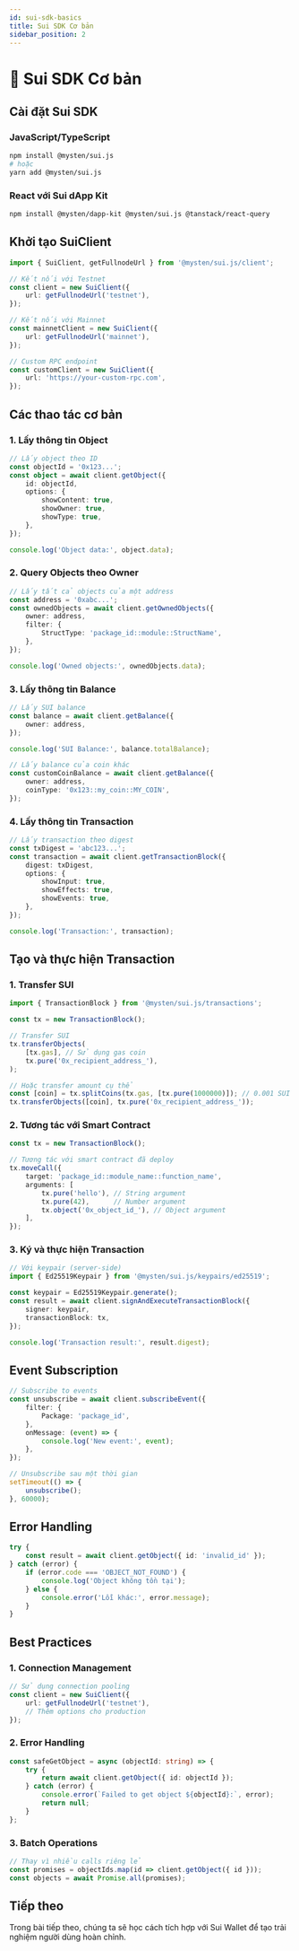 ```yaml
---
id: sui-sdk-basics
title: Sui SDK Cơ bản
sidebar_position: 2
---
```


# 🔧 Sui SDK Cơ bản

## Cài đặt Sui SDK

### JavaScript/TypeScript
```bash
npm install @mysten/sui.js
# hoặc
yarn add @mysten/sui.js
```

### React với Sui dApp Kit
```bash
npm install @mysten/dapp-kit @mysten/sui.js @tanstack/react-query
```

## Khởi tạo SuiClient

```typescript
import { SuiClient, getFullnodeUrl } from '@mysten/sui.js/client';

// Kết nối với Testnet
const client = new SuiClient({
    url: getFullnodeUrl('testnet'),
});

// Kết nối với Mainnet
const mainnetClient = new SuiClient({
    url: getFullnodeUrl('mainnet'),
});

// Custom RPC endpoint
const customClient = new SuiClient({
    url: 'https://your-custom-rpc.com',
});
```

## Các thao tác cơ bản

### 1. Lấy thông tin Object

```typescript
// Lấy object theo ID
const objectId = '0x123...';
const object = await client.getObject({
    id: objectId,
    options: {
        showContent: true,
        showOwner: true,
        showType: true,
    },
});

console.log('Object data:', object.data);
```

### 2. Query Objects theo Owner

```typescript
// Lấy tất cả objects của một address
const address = '0xabc...';
const ownedObjects = await client.getOwnedObjects({
    owner: address,
    filter: {
        StructType: 'package_id::module::StructName',
    },
});

console.log('Owned objects:', ownedObjects.data);
```

### 3. Lấy thông tin Balance

```typescript
// Lấy SUI balance
const balance = await client.getBalance({
    owner: address,
});

console.log('SUI Balance:', balance.totalBalance);

// Lấy balance của coin khác
const customCoinBalance = await client.getBalance({
    owner: address,
    coinType: '0x123::my_coin::MY_COIN',
});
```

### 4. Lấy thông tin Transaction

```typescript
// Lấy transaction theo digest
const txDigest = 'abc123...';
const transaction = await client.getTransactionBlock({
    digest: txDigest,
    options: {
        showInput: true,
        showEffects: true,
        showEvents: true,
    },
});

console.log('Transaction:', transaction);
```

## Tạo và thực hiện Transaction

### 1. Transfer SUI

```typescript
import { TransactionBlock } from '@mysten/sui.js/transactions';

const tx = new TransactionBlock();

// Transfer SUI
tx.transferObjects(
    [tx.gas], // Sử dụng gas coin
    tx.pure('0x_recipient_address_'),
);

// Hoặc transfer amount cụ thể
const [coin] = tx.splitCoins(tx.gas, [tx.pure(1000000)]); // 0.001 SUI
tx.transferObjects([coin], tx.pure('0x_recipient_address_'));
```

### 2. Tương tác với Smart Contract

```typescript
const tx = new TransactionBlock();

// Tương tác với smart contract đã deploy
tx.moveCall({
    target: 'package_id::module_name::function_name',
    arguments: [
        tx.pure('hello'), // String argument
        tx.pure(42),      // Number argument
        tx.object('0x_object_id_'), // Object argument
    ],
});
```

### 3. Ký và thực hiện Transaction

```typescript
// Với keypair (server-side)
import { Ed25519Keypair } from '@mysten/sui.js/keypairs/ed25519';

const keypair = Ed25519Keypair.generate();
const result = await client.signAndExecuteTransactionBlock({
    signer: keypair,
    transactionBlock: tx,
});

console.log('Transaction result:', result.digest);
```

## Event Subscription

```typescript
// Subscribe to events
const unsubscribe = await client.subscribeEvent({
    filter: {
        Package: 'package_id',
    },
    onMessage: (event) => {
        console.log('New event:', event);
    },
});

// Unsubscribe sau một thời gian
setTimeout(() => {
    unsubscribe();
}, 60000);
```

## Error Handling

```typescript
try {
    const result = await client.getObject({ id: 'invalid_id' });
} catch (error) {
    if (error.code === 'OBJECT_NOT_FOUND') {
        console.log('Object không tồn tại');
    } else {
        console.error('Lỗi khác:', error.message);
    }
}
```

## Best Practices

### 1. Connection Management
```typescript
// Sử dụng connection pooling
const client = new SuiClient({
    url: getFullnodeUrl('testnet'),
    // Thêm options cho production
});
```

### 2. Error Handling
```typescript
const safeGetObject = async (objectId: string) => {
    try {
        return await client.getObject({ id: objectId });
    } catch (error) {
        console.error(`Failed to get object ${objectId}:`, error);
        return null;
    }
};
```

### 3. Batch Operations
```typescript
// Thay vì nhiều calls riêng lẻ
const promises = objectIds.map(id => client.getObject({ id }));
const objects = await Promise.all(promises);
```

## Tiếp theo

Trong bài tiếp theo, chúng ta sẽ học cách tích hợp với Sui Wallet để tạo trải nghiệm người dùng hoàn chỉnh. 
